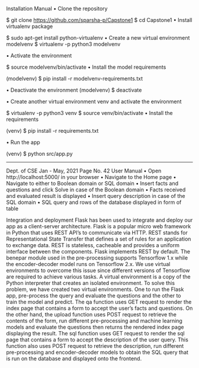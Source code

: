 Installation Manual
• Clone the repository

$ git clone https://github.com/sparsha-p/Capstone1
$ cd Capstone1
• Install virtualenv package

$ sudo apt-get install python-virtualenv
• Create a new virtual environment modelvenv
$ virtualenv -p python3 modelvenv

• Activate the environment

$ source modelvenv/bin/activate
• Install the model requirements

(modelvenv) $ pip install -r modelvenv-requirements.txt

• Deactivate the environment
(modelvenv) $ deactivate

• Create another virtual environment venv and activate the environment

$ virtualenv -p python3 venv
$ source venv/bin/activate
• Install the requirements

(venv) $ pip install -r requirements.txt

• Run the app

(venv) $ python src/app.py

_____________________________________________________________________________________
Dept. of CSE Jan - May, 2021 Page No. 42
User Manual
• Open http://localhost:5000/ in your browser
• Navigate to the Home page
• Navigate to either to Boolean domain or SQL domain
• Insert facts and questions and click Solve in case of the Boolean domain
• Facts received and evaluated result is displayed
• Insert query description in case of the SQL domain
• SQL query and rows of the database displayed in form of table

Integration and deployment
Flask has been used to integrate and deploy our app as a client-server architecture. Flask is a popular
micro web framework in Python that uses REST API’s to communicate via HTTP. REST stands for
Representational State Transfer that defines a set of rules for an application to exchange data. REST is
stateless, cacheable and provides a uniform interface between the components. Flask implements REST
by default.
The benepar module used in the pre-processing supports Tensorflow 1.x while the encoder-decoder
model runs on Tensorflow 2.x. We use virtual environments to overcome this issue since different
versions of Tensorflow are required to achieve various tasks. A virtual environment is a copy of the
Python interpreter that creates an isolated environment. To solve this problem, we have created two
virtual environments. One to run the Flask app, pre-process the query and evaluate the questions and
the other to train the model and predict.
The qa function uses GET request to render the index page that contains a form to accept the user’s
facts and questions. On the other hand, the upload function uses POST request to retrieve the contents
of the form, run different pre-processing and machine learning models and evaluate the questions then
returns the rendered index page displaying the result. The sql function uses GET request to render the
sql page that contains a form to accept the description of the user query. This function also uses POST
request to retrieve the description, run different pre-processing and encoder-decoder models to obtain
the SQL query that is run on the database and displayed onto the frontend.
